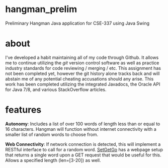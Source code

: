 # hangman_prelim
Preliminary Hangman Java application for CSE-337 using Java Swing

# about
I've developed a habit maintaining all of my code through Github. It allows me to continue utilizing the *git* version control software as well as practice industry standards for code reviewing / merging / etc. This assignment has not been completed yet, however the git history alone tracks back and will abstain me of any potential cheating accusations should any arise. This work has been completed utilizing the integrated Javadocs, the Oracle API for Java 7/8, and various StackOverflow articles. 

# features
<b>Autonomy</b>: Includes a list of over 100 words of length less than or equal to 16 characters. Hangman will function without internet connectivity with a smaller list of random words to choose from.

<b>Web Connectivity</b>: If network connection is detected, this will implement a RESTful interface to call for a random word. <a href="http://randomword.setgetgo.com/">SetGetGo</a> has a webpage setup that returns a single word upon a GET request that would be useful for this. Allows a specified length (len=[3-20]) as well. 
